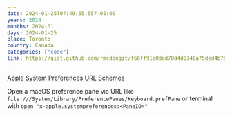 ```yaml
---
date: 2024-01-25T07:49:55.557-05:00
years: 2024
months: 2024-01
days: 2024-01-25
place: Toronto
country: Canada
categories: ["code"]
link: https://gist.github.com/rmcdongit/f66ff91e0dad78d4d6346a75ded4b751
---
```

[Apple System Preferences URL Schemes](https://gist.github.com/rmcdongit/f66ff91e0dad78d4d6346a75ded4b751)

Open a macOS preference pane via URL like `file:///System/Library/PreferencePanes/Keyboard.prefPane` or terminal with `open "x-apple.systempreferences:<PaneID>"`
